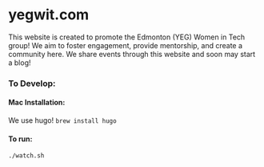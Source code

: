 # yegwit.com
This website is created to promote the Edmonton (YEG) Women in Tech group! We aim to foster engagement, provide mentorship, and create a community here. We share events through this website and soon may start a blog!

### To Develop:
#### Mac Installation:
We use hugo! `brew install hugo`
#### To run:
`./watch.sh`
